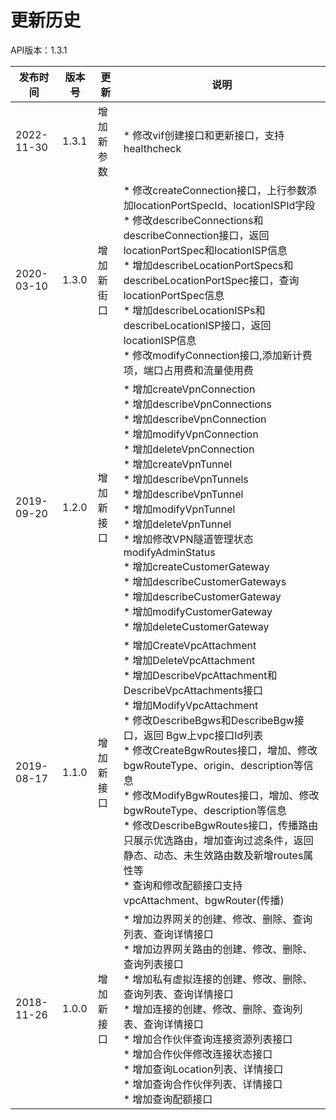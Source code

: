 # 更新历史 #
API版本：1.3.1

|发布时间|版本号|更新|说明|
|---|---|---|---|
|2022-11-30|1.3.1|增加新参数|* 修改vif创建接口和更新接口，支持healthcheck|
|2020-03-10|1.3.0|增加新街口|* 修改createConnection接口，上行参数添加locationPortSpecId、locationISPId字段<br>* 修改describeConnections和describeConnection接口，返回locationPortSpec和locationISP信息<br>* 增加describeLocationPortSpecs和describeLocationPortSpec接口，查询locationPortSpec信息<br>* 增加describeLocationISPs和describeLocationISP接口，返回locationISP信息<br>* 修改modifyConnection接口,添加新计费项，端口占用费和流量使用费|
|2019-09-20|1.2.0|增加新接口|* 增加createVpnConnection<br>* 增加describeVpnConnections<br>* 增加describeVpnConnection<br>* 增加modifyVpnConnection<br>* 增加deleteVpnConnection<br>* 增加createVpnTunnel<br>* 增加describeVpnTunnels<br>* 增加describeVpnTunnel<br>* 增加modifyVpnTunnel<br>* 增加deleteVpnTunnel<br>* 增加修改VPN隧道管理状态modifyAdminStatus<br>* 增加createCustomerGateway<br>* 增加describeCustomerGateways<br>* 增加describeCustomerGateway<br>* 增加modifyCustomerGateway<br>* 增加deleteCustomerGateway|
|2019-08-17|1.1.0|增加新接口|* 增加CreateVpcAttachment<br>* 增加DeleteVpcAttachment<br>* 增加DescribeVpcAttachment和DescribeVpcAttachments接口<br>* 增加ModifyVpcAttachment<br>* 修改DescribeBgws和DescribeBgw接口，返回 Bgw上vpc接口Id列表<br>* 修改CreateBgwRoutes接口，增加、修改bgwRouteType、origin、description等信息<br>* 修改ModifyBgwRoutes接口，增加、修改bgwRouteType、description等信息<br>* 修改DescribeBgwRoutes接口，传播路由只展示优选路由，增加查询过滤条件，返回静态、动态、未生效路由数及新增routes属性等<br>* 查询和修改配额接口支持vpcAttachment、bgwRouter(传播)|
|2018-11-26|1.0.0|增加新接口|* 增加边界网关的创建、修改、删除、查询列表、查询详情接口<br>* 增加边界网关路由的创建、修改、删除、查询列表接口<br>* 增加私有虚拟连接的创建、修改、删除、查询列表、查询详情接口<br>* 增加连接的创建、修改、删除、查询列表、查询详情接口<br>* 增加合作伙伴查询连接资源列表接口<br>* 增加合作伙伴修改连接状态接口<br>* 增加查询Location列表、详情接口<br>* 增加查询合作伙伴列表、详情接口<br>* 增加查询配额接口|

